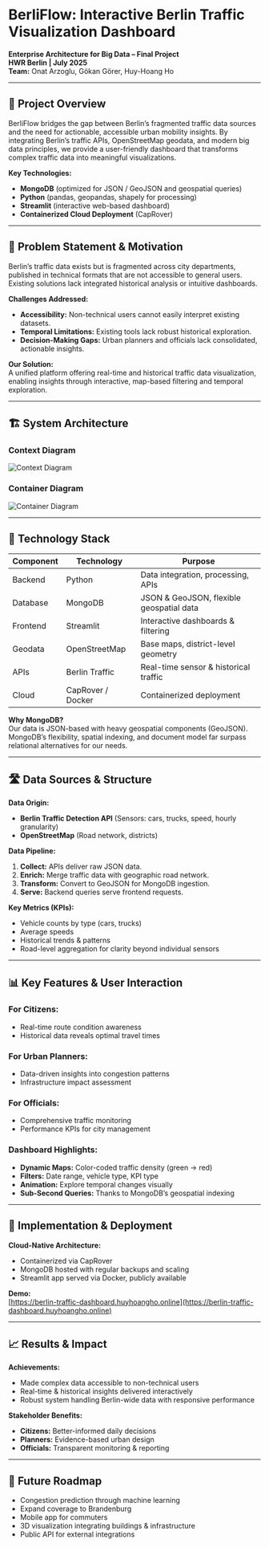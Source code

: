 # BerliFlow: Interactive Berlin Traffic Visualization Dashboard  
**Enterprise Architecture for Big Data – Final Project**  
**HWR Berlin | July 2025**  
**Team:** Onat Arzoglu, Gökan Görer, Huy-Hoang Ho  

---

## 🚦 Project Overview  
BerliFlow bridges the gap between Berlin’s fragmented traffic data sources and the need for actionable, accessible urban mobility insights. By integrating Berlin’s traffic APIs, OpenStreetMap geodata, and modern big data principles, we provide a user-friendly dashboard that transforms complex traffic data into meaningful visualizations.

**Key Technologies:**  
- **MongoDB** (optimized for JSON / GeoJSON and geospatial queries)  
- **Python** (pandas, geopandas, shapely for processing)  
- **Streamlit** (interactive web-based dashboard)  
- **Containerized Cloud Deployment** (CapRover)  

---

## 🛑 Problem Statement & Motivation  
Berlin’s traffic data exists but is fragmented across city departments, published in technical formats that are not accessible to general users. Existing solutions lack integrated historical analysis or intuitive dashboards.

**Challenges Addressed:**  
- **Accessibility:** Non-technical users cannot easily interpret existing datasets.  
- **Temporal Limitations:** Existing tools lack robust historical exploration.  
- **Decision-Making Gaps:** Urban planners and officials lack consolidated, actionable insights.

**Our Solution:**  
A unified platform offering real-time and historical traffic data visualization, enabling insights through interactive, map-based filtering and temporal exploration.

---

## 🏗️ System Architecture  

### **Context Diagram**  
![Context Diagram](assets/contextdiagram.png)

### **Container Diagram**  
![Container Diagram](assets/containerdiagram.png)

---

## 🧰 Technology Stack  

| **Component** | **Technology**    | **Purpose**                         |
|---------------|-------------------|-------------------------------------|
| Backend       | Python             | Data integration, processing, APIs  |
| Database      | MongoDB            | JSON & GeoJSON, flexible geospatial data |
| Frontend      | Streamlit          | Interactive dashboards & filtering  |
| Geodata       | OpenStreetMap      | Base maps, district-level geometry  |
| APIs          | Berlin Traffic     | Real-time sensor & historical traffic |
| Cloud         | CapRover / Docker  | Containerized deployment            |

**Why MongoDB?**  
Our data is JSON-based with heavy geospatial components (GeoJSON). MongoDB’s flexibility, spatial indexing, and document model far surpass relational alternatives for our needs.

---

## 🛣️ Data Sources & Structure  

**Data Origin:**  
- **Berlin Traffic Detection API** (Sensors: cars, trucks, speed, hourly granularity)  
- **OpenStreetMap** (Road network, districts)  

**Data Pipeline:**  
1. **Collect:** APIs deliver raw JSON data.  
2. **Enrich:** Merge traffic data with geographic road network.  
3. **Transform:** Convert to GeoJSON for MongoDB ingestion.  
4. **Serve:** Backend queries serve frontend requests.  

**Key Metrics (KPIs):**  
- Vehicle counts by type (cars, trucks)  
- Average speeds  
- Historical trends & patterns  
- Road-level aggregation for clarity beyond individual sensors  

---

## 📊 Key Features & User Interaction  

### **For Citizens:**  
- Real-time route condition awareness  
- Historical data reveals optimal travel times  

### **For Urban Planners:**  
- Data-driven insights into congestion patterns  
- Infrastructure impact assessment  

### **For Officials:**  
- Comprehensive traffic monitoring  
- Performance KPIs for city management  

### **Dashboard Highlights:**  
- **Dynamic Maps:** Color-coded traffic density (green → red)  
- **Filters:** Date range, vehicle type, KPI type  
- **Animation:** Explore temporal changes visually  
- **Sub-Second Queries:** Thanks to MongoDB’s geospatial indexing  

---

## 🚀 Implementation & Deployment  

**Cloud-Native Architecture:**  
- Containerized via CapRover  
- MongoDB hosted with regular backups and scaling  
- Streamlit app served via Docker, publicly available  

**Demo:**  
[https://berlin-traffic-dashboard.huyhoangho.online](https://berlin-traffic-dashboard.huyhoangho.online)

---

## 📈 Results & Impact  

**Achievements:**  
- Made complex data accessible to non-technical users  
- Real-time & historical insights delivered interactively  
- Robust system handling Berlin-wide data with responsive performance  

**Stakeholder Benefits:**  
- **Citizens:** Better-informed daily decisions  
- **Planners:** Evidence-based urban design  
- **Officials:** Transparent monitoring & reporting  

---

## 🔮 Future Roadmap  
- Congestion prediction through machine learning  
- Expand coverage to Brandenburg  
- Mobile app for commuters  
- 3D visualization integrating buildings & infrastructure  
- Public API for external integrations  
